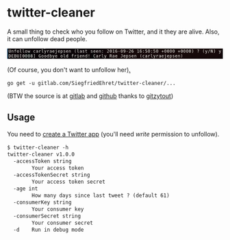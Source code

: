 # twitter-cleaner

A small thing to check who you follow on Twitter, and it they are alive. Also, it can unfollow dead people.

![](goodbye.png)

(Of course, you don't want to unfollow her)[.](https://www.youtube.com/watch?v=b1LNQBX8JwE)

```
go get -u gitlab.com/SiegfriedEhret/twitter-cleaner/...
```

(BTW the source is at [gitlab](https://gitlab.com/SiegfriedEhret/twitter-cleaner) and [github](https://github.com/SiegfriedEhret/twitter-cleaner) thanks to [gitzytout](https://gitlab.com/SiegfriedEhret/gitzytout))
## Usage

You need to [create a Twitter app](https://apps.twitter.com/) (you'll need *write* permission to unfollow).

```
$ twitter-cleaner -h
twitter-cleaner v1.0.0
  -accessToken string
    	Your access token
  -accessTokenSecret string
    	Your access token secret
  -age int
    	How many days since last tweet ? (default 61)
  -consumerKey string
    	Your consumer key
  -consumerSecret string
    	Your consumer secret
  -d	Run in debug mode

```